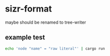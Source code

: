 
# sizr-format

maybe should be renamed to tree-writer

## example test

```sh
echo 'node "name" = "raw literal"' | cargo run
```

